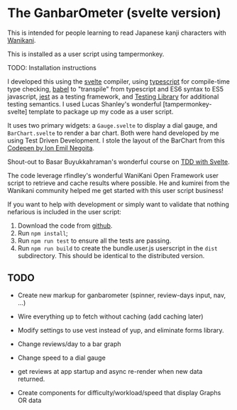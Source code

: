 # The GanbarOmeter (svelte version)

This is intended for people learning to read Japanese kanji characters with
[Wanikani](https://www.wanikani.com/about).

This is installed as a user script using tampermonkey.

TODO: Installation instructions

I developed this using the [svelte](#TODO) compiler, using [typescript](#TODO) for
compile-time type checking, [babel](#TODO) to "transpile" from typescript and
ES6 syntax to ES5 javascript, [jest](#TODO) as a testing framework, and [Testing
Library](#TODO) for additional testing semantics. I used Lucas Shanley's
wonderful [tampermonkey-svelte] template to package up my code as a user script.

It uses two primary widgets: a `Gauge.svelte` to display a dial gauge, and
`BarChart.svelte` to render a bar chart. Both were hand developed by me using
Test Driven Development. I stole the layout of the BarChart from this [Codepen
by Ion Emil Negoita](https://codepen.io/inegoita/pen/YMrJGY).

Shout-out to Basar Buyukkahraman's wonderful course on [TDD
with Svelte](https://www.udemy.com/course/svelte-with-test-driven-development/).

The code leverage rfindley's wonderful WaniKani Open Framework user script to
retrieve and cache results where possible. He and kumirei from the Wanikani
community helped me get started with this user script business!

If you want to help with development or simply want to validate that nothing
nefarious is included in the user script:

1. Download the code from [github](https://github.com/wrex/ganbarometer-svelte).
2. Run `npm install`;
3. Run `npm run test` to ensure all the tests are passing.
4. Run `npm run build` to create the bundle.user.js userscript in the `dist`
   subdirectory. This should be identical to the distributed version.

## TODO

- Create new markup for ganbarometer (spinner, review-days input, nav, ...)

- Wire everything up to fetch without caching (add caching later)

- Modify settings to use vest instead of yup, and eliminate forms library.

- Change reviews/day to a bar graph

- Change speed to a dial gauge

- get reviews at app startup and async re-render when new data returned.

- Create components for difficulty/workload/speed that display Graphs OR data
